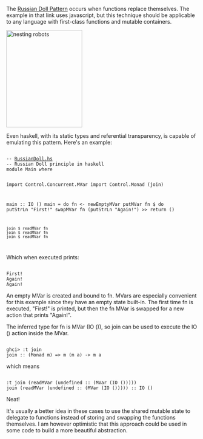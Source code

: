 The <a
href="http://javascriptweblog.wordpress.com/2010/04/27/the-russian-doll-principle-re-writing%C2%A0functions%C2%A0at%C2%A0runtime/">Russian
Doll Pattern</a> occurs when functions replace themselves.
The example in that link uses javascript, but this technique should be
applicable to any language with first-class functions and mutable containers.
</p>

<img
    src="/images/nesting-robots.png" alt="nesting robots"
    class="right-art"
    width="200" height="256"
/>

<p>
Even haskell, with its static types and referential transparency, is capable of
emulating this pattern. Here's an example:
</p>

<code>
-- <a href="http://substack.net/scripts/RussianDoll.hs">RussianDoll.hs</a>
-- Russian Doll principle in haskell
module Main where

import Control.Concurrent.MVar
import Control.Monad (join)

main :: IO ()
main = do
    fn <- newEmptyMVar
    putMVar fn $ do
        putStrLn "First!"
        swapMVar fn (putStrLn "Again!")
            &gt;&gt; return ()

    join $ readMVar fn
    join $ readMVar fn
    join $ readMVar fn
</code>

<p>
Which when executed prints:
</p>
<code>
First!
Again!
Again!
</code>

<p>
An empty MVar is created and bound to fn.
MVars are especially convenient for this example since they have an empty state
built-in.
The first time fn is executed, "First!" is printed, but then the fn MVar is
swapped for a new action that prints "Again!".
</p>

<p>
The inferred type for fn is MVar (IO ()), so join can be used to execute the
IO () action inside the MVar.
</p>

<code>
ghci&gt; :t join
join :: (Monad m) =&gt; m (m a) -&gt; m a
</code>

<p>which means</p>

<code>
:t join (readMVar (undefined :: (MVar (IO ()))))
join (readMVar (undefined :: (MVar (IO ())))) :: IO ()
</code>

<p>Neat!</p>

<p>
It's usually a better idea in these cases to use the shared mutable state to delegate to functions instead of storing and swapping the functions themselves.
I am however optimistic that this approach could be used in some code to build a more beautiful abstraction.
</p>
